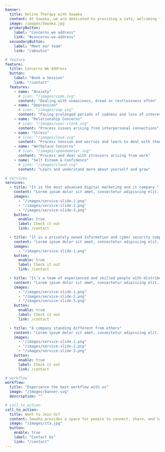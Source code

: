```yaml
---
banner:
  title: Online Therapy with Sowaka
  content: At Sowaka, we are dedicated to providing a safe, welcoming space where everyone feels truly heard and supported. <br/> Our qualified therapists understand the courage it takes to seek help, and we’re committed to offering compassionate, evidence-based care tailored to each individual's needs.
  image: /images/Sowaka.jpg
  primaryButton:
    label: "Concerns we address"
    link: "#concerns-we-address"
  secondaryButton:
    label: "Meet our team"
    link: "/aboutus"

# feature
feature:
  title: Concerns We Address
  button:
    label: "Book a Session"
    link: "/contact"
  features:
    - name: "Anxiety"
      # icon: "/images/code.svg"
      content: "Dealing with uneasiness, dread or restlessness often"
    - name: "Depression"
      # icon: "/images/oop.svg"
      content: "Facing prolonged periods of sadness and loss of interest"
    - name: "Relationship Concerns"
      # icon: "/images/user-clock.svg"
      content: "Process issues arising from interpersonal connections"
    - name: "Stress"
      # icon: "/images/love.svg"
      content: "Process tension and worries and learn to deal with them"
    - name: "Workplace Concerns"
      # icon: "/images/speedometer.svg"
      content: "Process and deal with stressors arising from work"
    - name: "Self Esteem & Confidence"
      # icon: "/images/cloud.svg"
      content: "Learn and understand more about yourself and grow"

# services
services:
  - title: "It is the most advanced digital marketing and it company."
    content: "Lorem ipsum dolor sit amet, consectetur adipiscing elit. Consequat tristique eget amet, tempus eu at consecttur. Leo facilisi nunc viverra tellus. Ac laoreet sit vel consquat. consectetur adipiscing elit. Consequat tristique eget amet, tempus eu at consecttur. Leo facilisi nunc viverra tellus. Ac laoreet sit vel consquat."
    images:
      - "/images/service-slide-1.png"
      - "/images/service-slide-2.png"
      - "/images/service-slide-3.png"
    button:
      enable: true
      label: Check it out
      link: /contact

  - title: "It is a privately owned Information and cyber security company"
    content: "Lorem ipsum dolor sit amet, consectetur adipiscing elit. Consequat tristique eget amet, tempus eu at consecttur. Leo facilisi nunc viverra tellus. Ac laoreet sit vel consquat. consectetur adipiscing elit. Consequat tristique eget amet, tempus eu at consecttur. Leo facilisi nunc viverra tellus. Ac laoreet sit vel consquat."
    images:
      - "/images/service-slide-1.png"
    button:
      enable: true
      label: Check it out
      link: /contact

  - title: "It’s a team of experienced and skilled people with distributions"
    content: "Lorem ipsum dolor sit amet, consectetur adipiscing elit. Consequat tristique eget amet, tempus eu at consecttur. Leo facilisi nunc viverra tellus. Ac laoreet sit vel consquat. consectetur adipiscing elit. Consequat tristique eget amet, tempus eu at consecttur. Leo facilisi nunc viverra tellus. Ac laoreet sit vel consquat."
    images:
      - "/images/service-slide-1.png"
      - "/images/service-slide-2.png"
      - "/images/service-slide-3.png"
    button:
      enable: true
      label: Check it out
      link: /contact

  - title: "A company standing different from others"
    content: "Lorem ipsum dolor sit amet, consectetur adipiscing elit. Consequat tristique eget amet, tempus eu at consecttur. Leo facilisi nunc viverra tellus. Ac laoreet sit vel consquat. consectetur adipiscing elit. Consequat tristique eget amet, tempus eu at consecttur. Leo facilisi nunc viverra tellus. Ac laoreet sit vel consquat."
    images:
      - "/images/service-slide-1.png"
      - "/images/service-slide-2.png"
      - "/images/service-slide-3.png"
    button:
      enable: true
      label: Check it out
      link: /contact

# workflow
workflow:
  title: "Experience the best workflow with us"
  image: "/images/banner.svg"
  description: ""

# call_to_action
call_to_action:
  title: Want to Join Us?
  content: Sowaka provides a space for people to connect, share, and learn together. Join our groups or workshops or start your own with our support and resources. Together, let’s foster a more connected and understanding community.
  image: "/images/cta.jpg"
  button:
    enable: true
    label: "Contact Us"
    link: "/contact"
---
```

